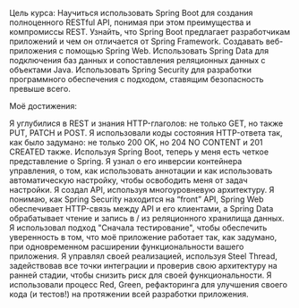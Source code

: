 Цель курса:
Научиться использовать Spring Boot для создания полноценного RESTful API, понимая при этом преимущества и компромиссы REST.
Узнайть, что Spring Boot предлагает разработчикам приложений и чем он отличается от Spring Framework.
Создавать веб-приложения с помощью Spring Web.
Использовать Spring Data для подключения баз данных и сопоставления реляционных данных с объектами Java.
Использовать Spring Security для разработки программного обеспечения с подходом, ставящим безопасность превыше всего.


Моё достижения:

Я углубилися в REST и знания HTTP-глаголов: не только GET, но также PUT, PATCH и POST.
Я использовали коды состояния HTTP-ответа так, как было задумано: не только 200 OK, но 204 NO CONTENT и 201 CREATED также.
Используя Spring Boot, теперь у меня есть четкое представление о Spring. Я узнал о его инверсии контейнера управления, о том, как использовать аннотации и как использовать автоматическую настройку, чтобы освободить меня от задач настройки.
Я создал API, используя многоуровневую архитектуру. Я понимаю, как Spring Security находится на “front” API, Spring Web обеспечивает HTTP-связь между API и его клиентами, а Spring Data обрабатывает чтение и запись в / из реляционного хранилища данных.
Я использовал подход "Сначала тестирование", чтобы обеспечить уверенность в том, что моё приложение работает так, как задумано, при одновременном расширении функциональности вашего приложения.
Я управлял своей реализацией, используя Steel Thread, задействовав все точки интеграции и проверив свою архитектуру на ранней стадии, чтобы снизить риск для своей функциональности.
Я использовали процесс Red, Green, рефакторинга для улучшения своего кода (и тестов!) на протяжении всей разработки приложения.